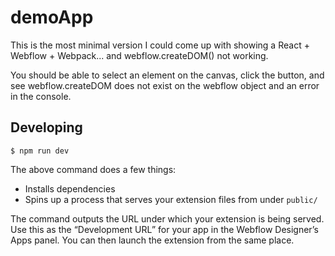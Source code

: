 # demoApp

This is the most minimal version I could come up with showing a React + Webflow + Webpack... and webflow.createDOM() not working.

You should be able to select an element on the canvas, click the button, and see webflow.createDOM does not exist on the webflow object and an error in the console.

## Developing

```
$ npm run dev
```

The above command does a few things:
* Installs dependencies
* Spins up a process that serves your extension files from under `public/`

The command outputs the URL under which your extension is being served. Use this as the “Development URL” for your app in the Webflow Designer’s Apps panel. You can then launch the extension from the same place.